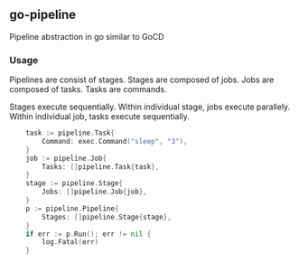 ## go-pipeline

Pipeline abstraction in go similar to GoCD


### Usage

Pipelines are consist of stages. Stages are composed of jobs.
Jobs are composed of tasks. Tasks are commands.

Stages execute sequentially. Within individual stage, jobs execute
parallely. Within individual job, tasks execute sequentially.

```go
	task := pipeline.Task{
		Command: exec.Command("sleep", "3"),
	}
	job := pipeline.Job{
		Tasks: []pipeline.Task{task},
	}
	stage := pipeline.Stage{
		Jobs: []pipeline.Job{job},
	}
	p := pipeline.Pipeline{
		Stages: []pipeline.Stage{stage},
	}
	if err := p.Run(); err != nil {
		log.Fatal(err)
	}
```
